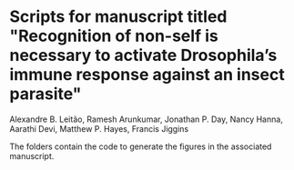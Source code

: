 # Scripts for manuscript titled "Recognition of non-self is necessary to activate Drosophila’s immune response against an insect parasite"

Alexandre B. Leitão, Ramesh Arunkumar, Jonathan P. Day, Nancy Hanna, Aarathi Devi, Matthew P. Hayes, Francis Jiggins

The folders contain the code to generate the figures in the associated manuscript.
